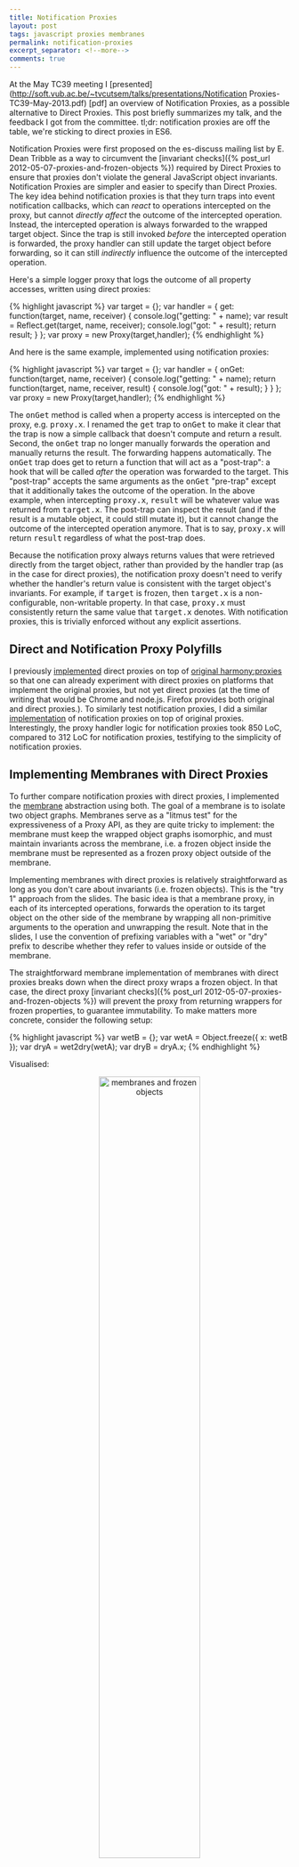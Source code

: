 ```yaml
---
title: Notification Proxies
layout: post
tags: javascript proxies membranes
permalink: notification-proxies
excerpt_separator: <!--more-->
comments: true
---
```

At the May TC39 meeting I [presented](http://soft.vub.ac.be/~tvcutsem/talks/presentations/Notification Proxies-TC39-May-2013.pdf) [pdf] an overview of Notification Proxies, as a possible alternative to Direct Proxies. This post briefly summarizes my talk, and the feedback I got from the committee. tl;dr: notification proxies are off the table, we're sticking to direct proxies in ES6.

<!--more-->

Notification Proxies were first proposed on the es-discuss mailing list by E. Dean Tribble as a way to circumvent the [invariant checks]({% post_url 2012-05-07-proxies-and-frozen-objects %}) required by Direct Proxies to ensure that proxies don't violate the general JavaScript object invariants. Notification Proxies are simpler and easier to specify than Direct Proxies. The key idea behind notification proxies is that they turn traps into event notification callbacks, which can _react_ to operations intercepted on the proxy, but cannot _directly affect_ the outcome of the intercepted operation. Instead, the intercepted operation is always forwarded to the wrapped target object. Since the trap is still invoked _before_ the intercepted operation is forwarded, the proxy handler can still update the target object before forwarding, so it can still _indirectly_ influence the outcome of the intercepted operation.

Here's a simple logger proxy that logs the outcome of all property accesses, written using direct proxies:

{% highlight javascript %}
var target = {};
var handler = {
  get: function(target, name, receiver) {
    console.log("getting: " + name);
    var result = Reflect.get(target, name, receiver);
    console.log("got: " + result);
    return result;
  }
};
var proxy = new Proxy(target,handler);
{% endhighlight %}

And here is the same example, implemented using notification proxies:

{% highlight javascript %}
var target = {};
var handler = {
  onGet: function(target, name, receiver) {
    console.log("getting: " + name);
    return function(target, name, receiver, result) {
      console.log("got: " + result);
    }
  }
};
var proxy = new Proxy(target,handler);
{% endhighlight %}

The <tt>onGet</tt> method is called when a property access is intercepted on the proxy, e.g. <tt>proxy.x</tt>. I renamed the <tt>get</tt> trap to <tt>onGet</tt> to make it clear that the trap is now a simple callback that doesn't compute and return a result. Second, the <tt>onGet</tt> trap no longer manually forwards the operation and manually returns the result. The forwarding happens automatically. The <tt>onGet</tt> trap does get to return a function that will act as a "post-trap": a hook that will be called _after_ the operation was forwarded to the target. This "post-trap" accepts the same arguments as the <tt>onGet</tt> "pre-trap" except that it additionally takes the outcome of the operation. In the above example, when intercepting <tt>proxy.x</tt>, <tt>result</tt> will be whatever value was returned from <tt>target.x</tt>. The post-trap can inspect the result (and if the result is a mutable object, it could still mutate it), but it cannot change the outcome of the intercepted operation anymore. That is to say, <tt>proxy.x</tt> will return <tt>result</tt> regardless of what the post-trap does.

Because the notification proxy always returns values that were retrieved directly from the target object, rather than provided by the handler trap (as in the case for direct proxies), the notification proxy doesn't need to verify whether the handler's return value is consistent with the target object's invariants. For example, if <tt>target</tt> is frozen, then <tt>target.x</tt> is a non-configurable, non-writable property. In that case, <tt>proxy.x</tt> must consistently return the same value that <tt>target.x</tt> denotes. With notification proxies, this is trivially enforced without any explicit assertions.

## Direct and Notification Proxy Polyfills

I previously [implemented](https://github.com/tvcutsem/harmony-reflect) direct proxies on top of [original harmony:proxies](http://wiki.ecmascript.org/doku.php?id=harmony:proxies) so that one can already experiment with direct proxies on platforms that implement the original proxies, but not yet direct proxies (at the time of writing that would be Chrome and node.js. Firefox provides both original and direct proxies.). To similarly test notification proxies, I did a similar [implementation](https://github.com/tvcutsem/harmony-reflect/tree/master/notification) of notification proxies on top of original proxies. Interestingly, the proxy handler logic for notification proxies took 850 LoC, compared to 312 LoC for notification proxies, testifying to the simplicity of notification proxies.

## Implementing Membranes with Direct Proxies

To further compare notification proxies with direct proxies, I implemented the [membrane](js-membranes) abstraction using both. The goal of a membrane is to isolate two object graphs. Membranes serve as a "litmus test" for the expressiveness of a Proxy API, as they are quite tricky to implement: the membrane must keep the wrapped object graphs isomorphic, and must maintain invariants across the membrane, i.e. a frozen object inside the membrane must be represented as a frozen proxy object outside of the membrane.

Implementing membranes with direct proxies is relatively straightforward as long as you don't care about invariants (i.e. frozen objects). This is the "try 1" approach from the slides. The basic idea is that a membrane proxy, in each of its intercepted operations, forwards the operation to its target object on the other side of the membrane by wrapping all non-primitive arguments to the operation and unwrapping the result. Note that in the slides, I use the convention of prefixing variables with a "wet" or "dry" prefix to describe whether they refer to values inside or outside of the membrane.

The straightforward membrane implementation of membranes with direct proxies breaks down when the direct proxy wraps a frozen object. In that case, the direct proxy [invariant checks]({% post_url 2012-05-07-proxies-and-frozen-objects %}) will prevent the proxy from returning wrappers for frozen properties, to guarantee immutability. To make matters more concrete, consider the following setup:

{% highlight javascript %}
var wetB = {};
var wetA = Object.freeze({ x: wetB });
var dryA = wet2dry(wetA);
var dryB = dryA.x;
{% endhighlight %}

Visualised:

<center><img src="/assets/Membrane_Frozen.jpg" width="60%" alt="membranes and frozen objects"></center>

However, when executing the above code, a problem occurs when accessing <tt>dryA.x</tt>:

{% highlight javascript %}
dryA.x
// TypeError: cannot report inconsistent value for non-writable, non-configurable property ‘x’
{% endhighlight %}

What is going on here? Because <tt>wetA</tt> is frozen, <tt>wetA.x</tt> is a so-called "non-configurable non-writable" property. This means that <tt>wetA.x</tt> will forever refer to the <tt>wetB</tt> object. The <tt>dryA</tt> direct proxy for <tt>wetA</tt> will not allow the proxy to return any other object than <tt>wetB</tt> from its <tt>get</tt> trap for the "x" property. However, the membrane returns a wrapper (a proxy) for <tt>wetB</tt>, which causes the assertion inside the proxy to fail, resulting in the above TypeError.

The necessary workaround is to have the direct proxy wrap a dummy, "shadow target" that will store wrapped properties of the "real" target. The basic idea is that, when a frozen (immutable) property is accessed, the proxy handler defines a wrapped version of the frozen property on its shadow and returns the wrapped frozen property. The direct proxy will then find the same wrapped frozen property on the shadow target, so the assertion succeeds. The "shadow target" is the target object that the direct proxy refers to directly. The direct proxy doesn't know about the "real target" directly. Only the proxy handler holds onto a reference to the "real target". The technique is described in full in [this paper](http://soft.vub.ac.be/Publications/2013/vub-soft-tr-13-03.pdf) (section 4).

Applying the shadow target technique to membranes, the key idea (due to Mark S. Miller) is to have the shadow and the real target sit on opposite sides of the membrane. For instance, for a dry-to-wet proxy, the "real target" is "wet" (i.e. inside the membrane), while the "shadow target" is dry (i.e. outside the membrane). Whenever the dry-to-wet membrane proxy intercepts an operation, it retrieves the wet target's property and wraps it, defining a dry equivalent property on the shadow. Afterwards, it just forwards the intercepted operation to the dry shadow, which will at that point be correctly initialized.

<center><img src="/assets/Membrane_Shadow.jpg" width="60%" alt="membranes and shadow targets"></center>

One "optimization" that membranes implemented using direct proxies can perform is to test whether the target object is frozen and if not, use the simple "try 1" approach of forwarding the operation to the target directly. If the target is frozen, the membrane can fall back on using the shadow target to define the wrapped property. In other words: as long as the target object is not actually frozen, the membrane does not need to copy properties onto the shadow target.

[Here's](https://github.com/tvcutsem/harmony-reflect/blob/master/examples/membrane.js) the full implementation of membranes using direct proxies.

## Implementing Membranes with Notification Proxies

Implementing membranes using notification proxies is similar to implementing membranes using direct proxies. Just like direct proxies, notification proxies must make use of the "shadow target" technique. The big difference is that while direct proxies must use this technique only when dealing with frozen objects, notification proxies must _always_ use this technique, even for non-frozen objects. This is because the notification proxy will always forward any intercepted operation to its (shadow) target, regardless of invariants, so the notification proxy handler must always make sure to "synchronize" the state of its real and shadow targets in the pre-trap.

[Here's](https://github.com/tvcutsem/harmony-reflect/blob/master/notification/membrane.js) the full implementation of membranes using notification proxies.

The conclusion of my little membrane experiment is that both direct and notification proxies can express membranes. Comparing lines of code, the direct proxy membrane implementation weighs in at 470 LoC, versus 402 LoC for notification proxy membranes. The direct proxy implementation does perform the optimization that if the target is not frozen, the shadow target is not consulted. The notification proxy implementation naively always updates the shadow for each intercepted operation. That explains the difference in LoC. In terms of overall complexity of the membrane implementation, I would say that direct and notification proxies are on-par.

## Micro-benchmarks

In order to get _some_ indication of the _relative_ performance difference between direct and notification proxies, I ran some [micro-benchmarks](https://github.com/tvcutsem/harmony-reflect/tree/master/test/membranes).

The basic setup is that we create a large data structure (a large array, and a large binary tree), which then gets wrapped in a membrane. The micro-benchmark then measures the time taken to traverse this large data structure from outside of the membrane. This requires each individual array element or tree node to cross the membrane. I ran these micro-benchmarks both for the case where the data structure is frozen (i.e. has strong invariants) vs. non-frozen (i.e. has no invariants). This matters because of the previously described "optimization" that direct proxies can do when they're wrapping non-frozen objects.

I ran the benchmarks in the two browsers that currently provide support for proxies and weak maps: Firefox and Chrome. I believe this comparison between direct and notification proxies is apples-to-apples in that both are self-hosted implementations in JavaScript. Note that I am only looking at _relative_ perf. I'm not interested in absolute numbers because my <tt>reflect.js</tt> shim is adding too much noise. Built-in proxy implementations will be orders-of-magnitude faster. Similarly I'm not interested in the difference in timing between Firefox and Chrome, or between frozen and non-frozen objects. I'm only interested in the relative perf difference from running the same traversal, in the same browser, with direct vs notification proxies.

As the results in the [slide deck](http://soft.vub.ac.be/~tvcutsem/invokedynamic/presentations/Notification Proxies-TC39-May-2013.pdf) show, the results are very inconclusive. From these results one cannot say whether one API is faster than the other. My gut feeling is that either API can probably be made efficient. The key point is that notification proxies must always use the shadow target technique when they're implementing "virtual object" wrappers such as membranes.

## Summary

Eventually, TC39 decided to stick with direct proxies, for two (good) reasons. The first is that notification proxies, while they are simpler and easier to specify, put more burden on Proxy users because they require Proxy users to use the (admittedly complex) "shadow target" technique for all virtual object use cases. In other words, they make life easier for the spec but not necessarily for the developer. That's optimizing for the wrong audience.

Notification proxies were also motivated by a fear that the invariant checks for direct proxies are hard to get right, and easy to overlook, thus allowing attackers to create proxy objects that deliberately violate JavaScript's invariants to confuse other scripts. Such bugs in the specification [have come up before](https://bugzilla.mozilla.org/show_bug.cgi?id=795903). The counter-argument that was made is that such spec loopholes can be closed, and implementations can issue patches swiftly when security is at stake.

All in all, I think Notification Proxies provide an attractive, simpler alternative to Direct Proxies given JavaScript's fairly complex [object model]({% post_url 2012-06-14-a-brief-tour-of-javascripts-object-model %}). That said, the need to use the "shadow target" technique to express certain abstractions such as membranes or higher-order contracts, even for non-frozen objects, is pretty tedious. With three proxy designs now worked out in detail (original proxies, direct proxies and notification proxies) we have a solid overview of the design space. Language design always entails trade-offs, so every API will always have use cases that it supports better than the others. Overall though, I'm happy to settle on the direct proxies API.